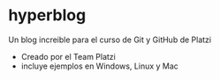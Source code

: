 # hyperblog
Un blog increible para el curso de Git y GitHub de Platzi
* Creado por el Team Platzi
* incluye ejemplos en Windows, Linux y Mac
